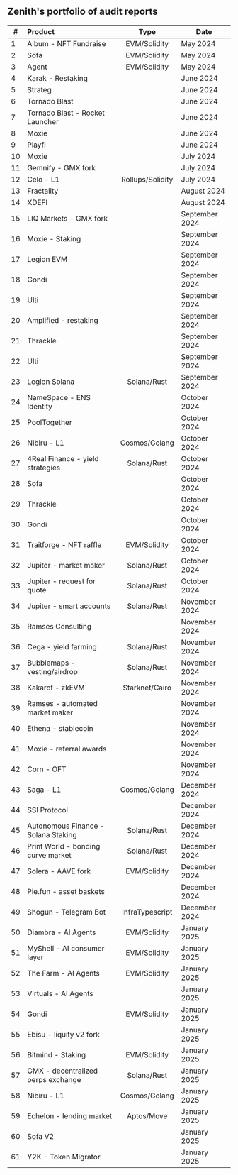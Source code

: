 ## Zenith's portfolio of audit reports

| #   | Product                              |       Type       | Date         |
| --- | :----------------------------------- | :--------------: | ------------ |
| 1   | Album - NFT Fundraise                |   EVM/Solidity   |  May 2024    |
| 2   | Sofa                                 |   EVM/Solidity   |  May 2024    |
| 3   | Agent                                |   EVM/Solidity   |  May 2024    |
| 4   | Karak - Restaking                    |                  |  June 2024   |
| 5   | Strateg                              |                  |  June 2024   |
| 6   | Tornado Blast                        |                  |  June 2024   |
| 7   | Tornado Blast - Rocket Launcher      |                  |  June 2024   |
| 8   | Moxie                                |                  |  June 2024   |
| 9  | Playfi                                |                  |  June 2024   |
| 10   | Moxie                               |                  |  July 2024   |
| 11  | Gemnify - GMX fork                   |                  |  July 2024   |
| 12  | Celo - L1                            | Rollups/Solidity |  July 2024   |
| 13  | Fractality                           |                  |  August 2024 |
| 14  | XDEFI                                |                  |  August 2024 |
| 15  | LIQ Markets - GMX fork               |                  |  September 2024 |
| 16  | Moxie - Staking                      |                  | September 2024 |
| 17  | Legion EVM                           |                  | September 2024 |
| 18  | Gondi                                |                  | September 2024 |
| 19  | Ulti                                 |                  | September 2024 |
| 20  | Amplified - restaking                |                  | September 2024|
| 21  | Thrackle                             |                  | September 2024 |
| 22  | Ulti                                 |                  | September 2024 |
| 23  | Legion Solana                        |   Solana/Rust    | September 2024|
| 24  | NameSpace - ENS Identity             |                  | October 2024  |
| 25  | PoolTogether                         |                  | October 2024  |
| 26  | Nibiru - L1                          |  Cosmos/Golang   | October 2024  |
| 27  | 4Real Finance - yield strategies     |   Solana/Rust    | October 2024|
| 28  | Sofa                                 |                  | October 2024 |
| 29  | Thrackle                             |                  | October 2024 |
| 30  | Gondi                                |                  | October 2024 |
| 31  | Traitforge - NFT raffle              |   EVM/Solidity   | October 2024 |
| 32  | Jupiter - market maker               |   Solana/Rust    | October 2024  |
| 33  | Jupiter - request for quote          |   Solana/Rust    | October 2024  |
| 34  | Jupiter - smart accounts             |   Solana/Rust    | November 2024 |
| 35  | Ramses Consulting                    |                  | November 2024 |
| 36  | Cega - yield farming                 |   Solana/Rust    | November 2024 |
| 37  | Bubblemaps - vesting/airdrop         |   Solana/Rust    | November 2024 |
| 38  | Kakarot - zkEVM                      |  Starknet/Cairo  | November 2024 |
| 39  | Ramses - automated market maker      |                  | November 2024 |
| 40  | Ethena - stablecoin                  |                  | November 2024 |
| 41  | Moxie - referral awards              |                  | November 2024 |
| 42  | Corn - OFT                           |                  | November 2024 |
| 43  | Saga - L1                            |  Cosmos/Golang   | December 2024 |
| 44  | SSI Protocol                         |                  | December 2024 |
| 45  | Autonomous Finance  - Solana Staking |   Solana/Rust    | December 2024 |
| 46  | Print World -  bonding curve market  |   Solana/Rust    | December 2024 |
| 47  | Solera - AAVE fork                   |   EVM/Solidity   | December 2024 |
| 48  | Pie.fun - asset baskets              |                  | December 2024 |
| 49  | Shogun - Telegram Bot                | InfraTypescript  | December 2024 |
| 50  | Diambra - AI Agents                  |   EVM/Solidity   | January 2025 |
| 51  | MyShell - AI consumer layer          |   EVM/Solidity   | January 2025 |
| 52  | The Farm - AI Agents                 |   EVM/Solidity   | January 2025 |
| 53  | Virtuals - AI Agents                 |                  | January 2025 |
| 54  | Gondi                                |   EVM/Solidity   | January 2025 |
| 55  | Ebisu - liquity v2 fork              |                  | January 2025 |
| 56  | Bitmind - Staking                    |   EVM/Solidity   | January 2025 |
| 57  | GMX - decentralized perps exchange   |   Solana/Rust    | January 2025 |
| 58  | Nibiru - L1                          |  Cosmos/Golang   | January 2025 |
| 59  | Echelon - lending market             |    Aptos/Move    | January 2025 |
| 60  | Sofa V2                              |                  | January 2025 |
| 61  | Y2K - Token Migrator                 |                  | January 2025 |
